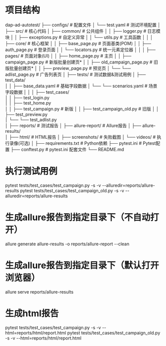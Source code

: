 # 项目结构
dap-ad-autotest/
├── configs/                     # 配置文件
│   └── test.yaml                # 测试环境配置
│
├── src/                         # 核心代码
│   ├── common/                  # 公共组件
│   │   ├── logger.py            # 日志模块
│   │   ├── exceptions.py        # 自定义异常
│   │   └── utils.py             # 工具函数
│   │
│   ├── core/                    # 核心框架
│   │   ├── base_page.py         # 页面基类(POM)
│   │   ├── auth_page.py         # 登录页面
│   │   └── locators.py          # 统一元素定位器
│   │
│   ├── pages/                   # 页面对象(UI)
│   │   ├── home_page.py         # 主页
│   │   ├── campaign_page.py     # 新版批量创建页*
│   │   ├── old_campaign_page.py # 旧版批量创建页*
│   │   ├── preview_page.py      # 预览页
│   └── └── adlist_page.py       # 广告列表页
│
├── tests/                       # 测试数据&测试用例
│   ├── test_data/                      
│   │   ├── base_data.yaml       # 基础字段数据
│   └── └── scenarios.yaml       # 场景字段数据
│   │
│   ├── test_cases/                      
│   │   ├── test_login.py        
│   │   ├── test_home.py         
│   │   ├── test_campaign.py     # 新版
│   │   ├── test_campaign_old.py # 旧版
│   │   ├── test_preview.py      
│   └── └── test_adlist.py       
│ 
├── reports/                     # 测试报告
│   ├── allure-report/           # Allure报告
│   ├── allure-results/          
│   ├── html/                    # HTML报告
│   ├── screenshots/             # 失败截图
│   └── videos/                  # 执行录像(可选)
│
├── requirements.txt             # Python依赖
├── pytest.ini                   # Pytest配置
├── conftest.py                  # pytest.ini 配套文件
└── README.md                    

# 执行测试用例
pytest tests/test_cases/test_campaign.py -s -v --alluredir=reports/allure-results
pytest tests/test_cases/test_campaign_old.py -s -v --alluredir=reports/allure-results

# 生成allure报告到指定目录下（不自动打开）
allure generate allure-results -o reports/allure-report --clean 

# 生成allure报告到指定目录下（默认打开浏览器）
allure serve reports/allure-results

# 生成html报告
pytest tests/test_cases/test_campaign.py -s -v --html=reports/html/report.html
pytest tests/test_cases/test_campaign_old.py -s -v --html=reports/html/report.html

